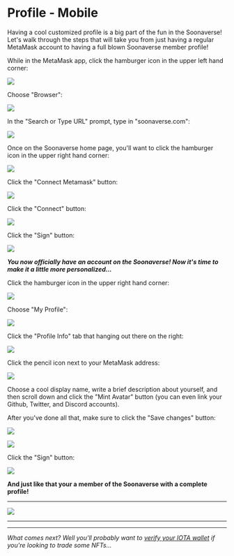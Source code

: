 # Profile - Mobile

Having a cool customized profile is a big part of the fun in the Soonaverse! Let's walk through the steps that will take you from just having a regular MetaMask account to having a full blown Soonaverse member profile!



While in the MetaMask app, click the hamburger icon in the upper left hand corner:

![](<../../.gitbook/assets/image (25) (1) (1) (1) (1) (1) (1).png>)

Choose "Browser":

![](<../../.gitbook/assets/image (18) (1) (1) (1).png>)

In the "Search or Type URL" prompt, type in "soonaverse.com":

![](<../../.gitbook/assets/image (28) (1) (1) (1) (1).png>)

Once on the Soonaverse home page, you'll want to click the hamburger icon in the upper right hand corner:

![](<../../.gitbook/assets/image (12) (1).png>)

Click the "Connect Metamask" button:

![](<../../.gitbook/assets/image (14) (1) (1).png>)

Click the "Connect" button:

![](<../../.gitbook/assets/image (9) (1).png>)

Click the "Sign" button:

![](<../../.gitbook/assets/image (22) (1) (1) (1) (1) (1) (1).png>)



_**You now officially have an account on the Soonaverse! Now it's time to make it a little more personalized...**_



Click the hamburger icon in the upper right hand corner:

![](<../../.gitbook/assets/image (13) (1) (1) (1).png>)

Choose "My Profile":

![](<../../.gitbook/assets/image (16) (1) (1).png>)

Click the "Profile Info" tab that hanging out there on the right:

![](<../../.gitbook/assets/image (24) (1) (1).png>)

Click the pencil icon next to your MetaMask address:

![](<../../.gitbook/assets/image (20) (1) (1) (1) (1) (1).png>)

Choose a cool display name, write a brief description about yourself, and then scroll down and click the "Mint Avatar" button (you can even link your Github, Twitter, and Discord accounts).

After you've done all that, make sure to click the "Save changes" button:

![](<../../.gitbook/assets/image (21) (1) (1).png>)

![](<../../.gitbook/assets/image (19) (1) (1) (1) (1) (1).png>)

Click the "Sign" button:

![](<../../.gitbook/assets/image (8) (1) (1).png>)



**And just like that your a member of the Soonaverse with a complete profile!**

****

![](<../../.gitbook/assets/image (27) (1) (1) (1) (1).png>)

****

****

_What comes next? Well you'll probably want to_ [_verify your IOTA wallet_](../verifying-your-iota-wallet.md) _if you're looking to trade some NFTs..._

